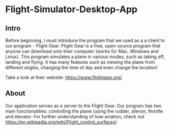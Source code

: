 # Flight-Simulator-Desktop-App

## Intro
Before beginning, I must introduce the program that we used as a a client to our program - Flight Gear. Flight Gear is a free,
open-source program that anyone can download onto their computer (works for Mac, Windows and Linux). This program simulates a plane in 
various modes, such as taking off, landing and flying. It has many features such as viewing the plane from different angles, changing the 
time of day and even change the location! 

Take a look at their website: https://www.flightgear.org/


## About
Our application serves as a server to the Flight Gear. Our program has two main functionalities: controlling the plane (using the rudder, 
aileron, throttle and elevator. For further understanding of how aviation, check out https://en.wikipedia.org/wiki/Flight_control_surfaces)
